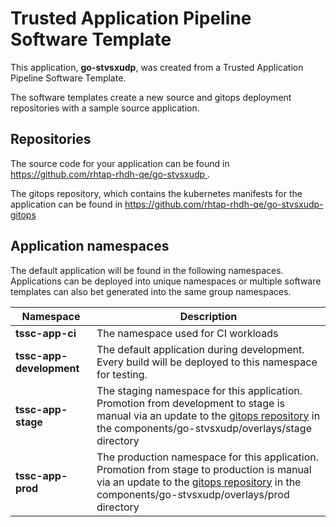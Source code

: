 # Trusted Application Pipeline Software Template

This application, **go-stvsxudp**, was created from a Trusted Application Pipeline Software Template.

The software templates create a new source and gitops deployment repositories with a sample source application. 

## Repositories

The source code for your application can be found in [https://github.com/rhtap-rhdh-qe/go-stvsxudp ](https://github.com/rhtap-rhdh-qe/go-stvsxudp ).
 
The gitops repository, which contains the kubernetes manifests for the application can be found in 
[https://github.com/rhtap-rhdh-qe/go-stvsxudp-gitops ](https://github.com/rhtap-rhdh-qe/go-stvsxudp-gitops ) 

## Application namespaces 

The default application will be found in the following namespaces. Applications can be deployed into unique namespaces or multiple software templates can also bet generated into the same group namespaces.  

|  Namespace   |  Description   |  
| -------- | -------- |
| **tssc-app-ci** | The namespace used for CI workloads |
| **tssc-app-development** | The default application during development. Every build will be deployed to this namespace for testing. |
| **tssc-app-stage** | The staging namespace for this application. Promotion from development to stage is manual via an update to the [gitops repository](https://github.com/rhtap-rhdh-qe/go-stvsxudp-gitops ) in the components/go-stvsxudp/overlays/stage directory |
| **tssc-app-prod** | The production namespace for this application. Promotion from stage to production is manual via an update to the [gitops repository](https://github.com/rhtap-rhdh-qe/go-stvsxudp-gitops ) in the components/go-stvsxudp/overlays/prod directory |